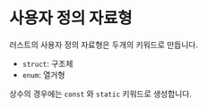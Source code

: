# 사용자 정의 자료형

러스트의 사용자 정의 자료형은 두개의 키워드로 만듭니다.

* `struct`: 구조체
* `enum`: 열거형

상수의 경우에는 `const` 와 `static` 키워드로 생성합니다.
